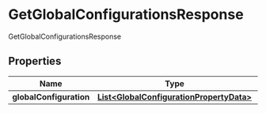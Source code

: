 

# GetGlobalConfigurationsResponse

GetGlobalConfigurationsResponse

## Properties

| Name | Type | Description | Notes |
|------------ | ------------- | ------------- | -------------|
|**globalConfiguration** | [**List&lt;GlobalConfigurationPropertyData&gt;**](GlobalConfigurationPropertyData.md) |  |  [optional] |



